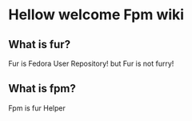 # Hellow welcome Fpm wiki
## What is fur?
Fur is Fedora User Repository! but Fur is not furry!

## What is fpm?
Fpm is fur Helper
